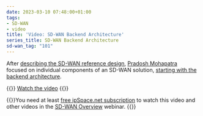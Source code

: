 ```yaml
---
date: 2023-03-10 07:48:00+01:00
tags:
- SD-WAN
- video
title: 'Video: SD-WAN Backend Architecture'
series_title: SD-WAN Backend Architecture
sd-wan_tag: "101"
---
```

After [describing the SD-WAN reference design](/2018/11/video-sdwan-reference-design.html), [Pradosh Mohapatra](https://www.ipspace.net/Author:Pradosh_Mohapatra) focused on individual components of an SD-WAN solution, [starting with the backend architecture](https://my.ipspace.net/bin/get/SDWAN/3%20-%20Backend%20Architecture.mp4?doccode=SDWAN).

{{<jump>}}
[Watch the video](https://my.ipspace.net/bin/get/SDWAN/3%20-%20Backend%20Architecture.mp4?doccode=SDWAN)
{{</jump>}}

{{<note free>}}You need at least [free ipSpace.net subscription](https://www.ipspace.net/Subscription/Free) to watch this video and other videos in the [SD-WAN Overview](https://www.ipspace.net/SD-WAN_Overview) webinar.
{{</note>}}
